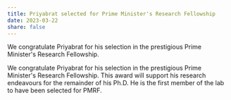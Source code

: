 ```yaml
---
title: Priyabrat selected for Prime Minister's Research Fellowship
date: 2023-03-22
share: false
---
```

We congratulate Priyabrat for his selection in the prestigious Prime Minister's Research Fellowship.


<!--more-->
We congratulate Priyabrat for his selection in the prestigious Prime Minister's Research Fellowship. This award will support his research endeavours for the remainder of his Ph.D. He is the first member of the lab to have been selected for PMRF.

